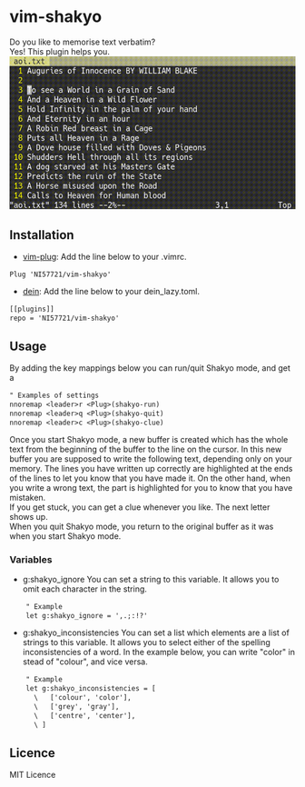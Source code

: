 # vim-shakyo
Do you like to memorise text verbatim?  
Yes! This plugin helps you.
![screenshot](https://raw.githubusercontent.com/NI57721/vim-shakyo/assets/screenshot.gif)

## Installation
- [vim-plug](https://github.com/junegunn/vim-plug): Add the line below to your .vimrc.  
```
Plug 'NI57721/vim-shakyo'
```

- [dein](https://github.com/Shougo/dein.vim): Add the line below to your dein_lazy.toml.  
```
[[plugins]]
repo = 'NI57721/vim-shakyo'
```

## Usage
By adding the key mappings below you can run/quit Shakyo mode, and get a
```
" Examples of settings
nnoremap <leader>r <Plug>(shakyo-run)
nnoremap <leader>q <Plug>(shakyo-quit)
nnoremap <leader>c <Plug>(shakyo-clue)
```
Once you start Shakyo mode, a new buffer is created which has the whole text
from the beginning of the buffer to the line on the cursor. In this new
buffer you are supposed to write the following text, depending only on your
memory. The lines you have written up correctly are highlighted at the ends
of the lines to let you know that you have made it. On the other hand, when
you write a wrong text, the part is highlighted for you to know that you have
mistaken.  
If you get stuck, you can get a clue whenever you like. The next letter shows
up.  
When you quit Shakyo mode, you return to the original buffer as it was when
you start Shakyo mode.

### Variables
- g:shakyo_ignore
    You can set a string to this variable. It allows you to omit each
    character in the string.
```vim
    " Example
    let g:shakyo_ignore = ',.;:!?'
```

- g:shakyo_inconsistencies
    You can set a list which elements are a list of strings to this variable.
    It allows you to select either of the spelling inconsistencies of a word.
    In the example below, you can write "color" in stead of "colour", and
    vice versa.
```vim
    " Example
    let g:shakyo_inconsistencies = [
      \   ['colour', 'color'],
      \   ['grey', 'gray'],
      \   ['centre', 'center'],
      \ ]
```

## Licence
MIT Licence

